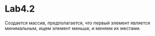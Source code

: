# Lab4.2
Cоздается массив, предполагается, что первый элемент является минимальным, ищем элемент меньше, и меняем их местами.
